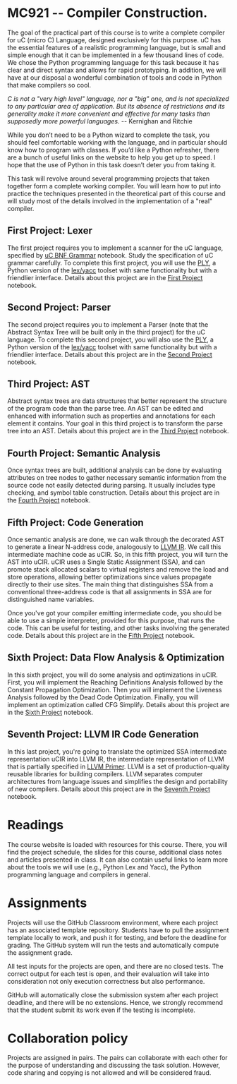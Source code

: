 # MC921 -- Compiler Construction.

The goal of the practical part of this course is to write a complete compiler
for uC (micro C) Language, designed exclusively for this purpose. uC has the
essential features of a realistic programming language, but is small and simple
enough that it can be implemented in a few thousand lines of code. We chose the
Python programming language for this task because it has clear and direct syntax
and allows for rapid prototyping. In addition, we will have at our disposal a
wonderful combination of tools and code in Python that make compilers so cool.

*C is not a "very high level" language, nor a "big" one, and is not specialized
to any particular area of application. But its absence of restrictions and its
generality make it more convenient and effective for many tasks than supposedly
more powerful languages.*
-- Kernighan and Ritchie

While you don’t need to be a Python wizard to complete the task, you should feel
comfortable working with the language, and in particular should know how to
program with classes. If you’d like a Python refresher, there are a bunch of
useful links on the website to help you get up to speed.  I hope that the use of
Python in this task doesn’t deter you from taking it.

This task will revolve around several programming projects that taken together
form a complete working compiler. You will learn how to put into practice the
techniques presented in the theoretical part of this course and will study most
of the details involved in the implementation of a "real" compiler.

## First Project: Lexer

The first project requires you to implement a scanner for the uC language,
specified by [uC BNF Grammar][uC] notebook. Study the specification of uC
grammar carefully. To complete this first project, you will use the [PLY][PLY],
a Python version of the [lex/yacc][lex/yacc] toolset with same functionality but
with a friendlier interface. Details about this project are in the
[First Project][P1] notebook.

## Second Project: Parser

The second project requires you to implement a Parser (note that the Abstract
Syntax Tree will be built only in the third project) for the uC language. To
complete this second project, you will also use the [PLY][PLY], a Python version
of the [lex/yacc][lex/yacc] toolset with same functionality but with a
friendlier interface. Details about this project are in the [Second Project][P2]
notebook.

## Third Project: AST

Abstract syntax trees are data structures that better represent the structure of
the program code than the parse tree. An AST can be edited and enhanced with
information such as properties and annotations for each element it contains.
Your goal in this third project is to transform the parse tree into an AST.
Details about this project are in the [Third Project][P3] notebook.

## Fourth Project: Semantic Analysis

Once syntax trees are built, additional analysis can be done by evaluating
attributes on tree nodes to gather necessary semantic information from the
source code not easily detected during parsing. It usually includes type
checking, and symbol table construction. Details about this project are in the
[Fourth Project][P4] notebook.

## Fifth Project: Code Generation

Once semantic analysis are done, we can walk through the decorated AST to
generate a linear N-address code, analogously to [LLVM IR][IR]. We call this
intermediate machine code as uCIR. So, in this fifth project, you will turn the
AST into uCIR. uCIR uses a Single Static Assignment (SSA), and can promote stack
allocated scalars to virtual registers and remove the load and store operations,
allowing better optimizations since values propagate directly to their use
sites.  The main thing that distinguishes SSA from a conventional three-address
code is that all assignments in SSA are for distinguished name variables.

Once you've got your compiler emitting intermediate code, you should be able to
use a simple interpreter, provided for this purpose, that runs the code. This
can be useful for testing, and other tasks involving the generated code. Details
about this project are in the [Fifth Project][P5] notebook.

## Sixth Project: Data Flow Analysis & Optimization

In this sixth project, you will do some analysis and optimizations in uCIR.
First, you will implement the Reaching Definitions Analysis followed by the
Constant Propagation Optimization. Then you will implement the Liveness Analysis
followed by the Dead Code Optimization. Finally, you will implement an
optimization called CFG Simplify. Details about this project are in the
[Sixth Project][P6] notebook.

## Seventh Project: LLVM IR Code Generation

In this last project, you're going to translate the optimized SSA intermediate
representation uCIR into LLVM IR, the intermediate representation of LLVM that
is partially specified in [LLVM Primer][Primer]. LLVM is a set of
production-quality reusable libraries for building compilers. LLVM separates
computer architectures from language issues and simplifies the design and
portability of new compilers. Details about this project are in the
[Seventh Project][P7] notebook.

# Readings

The course website is loaded with resources for this course. There, you will
find the project schedule, the slides for this course, additional class notes
and articles presented in class. It can also contain useful links to learn more
about the tools we will use (e.g., Python Lex and Yacc), the Python programming
language and compilers in general.

# Assignments

Projects  will use the GitHub Classroom environment, where each project has an
associated template repository. Students have to pull the assignment template
locally to work, and push it for testing, and before the deadline for grading.
The GitHub system will run the tests and automatically compute the assignment
grade.

All test inputs for the projects  are open, and there are no closed tests. The
correct output for each test is open, and their evaluation will take into
consideration not only execution correctness but also performance.

GitHub will automatically close the submission system after each project
deadline, and there will be no extensions. Hence, we strongly recommend that the
student submit its work even if the testing is incomplete.

# Collaboration policy

Projects are assigned in pairs. The pairs can collaborate with each other for
the purpose of understanding and discussing the task solution. However, code
sharing and copying is not allowed and will be considered fraud.


[P1]: ./P1-Lexer.ipynb
[P2]: ./P2-Parser.ipynb
[P3]: ./P3-AST.ipynb
[P4]: ./P4-Semantic.ipynb
[P5]: ./P5-CodeGeneration.ipynb
[P6]: ./P6-Dataflow.ipynb
[P7]: ./P7-LLVM-IR.ipynb
[uC]: ./doc/uC_Grammar.ipynb
[Primer]: ./doc/llvm_primer.ipynb
[PLY]: http://www.dabeaz.com/ply/
[lex/yacc]: http://dinosaur.compilertools.net/
[IR]: https://llvm.org/docs/index.html
